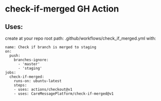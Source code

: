 # check-if-merged GH Action

## Uses:

create at your repo root path: .github/workflows/check_if_merged.yml with:

```
name: Check if branch is merged to staging
on:
  push:
    branches-ignore:
      - 'master'
      - 'staging'
jobs:
  check-if-merged:
    runs-on: ubuntu-latest
    steps:
    - uses: actions/checkout@v1
    - uses: CareMessagePlatform/check-if-merged@v1
```
